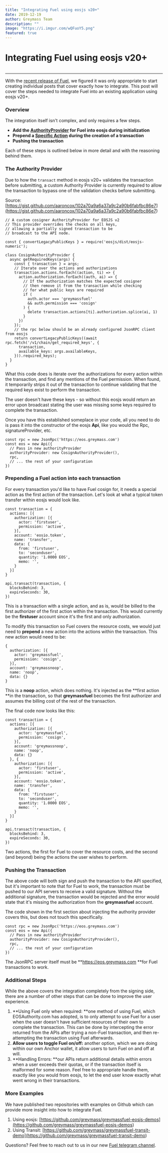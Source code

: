 ```yaml
---
title: "Integrating Fuel using eosjs v20+"
date: 2019-12-19
author: Greymass Team
description: ""
image: "https://i.imgur.com/wQFuoY5.png"
featured: true
---
```

# Integrating Fuel using eosjs v20+

<figure><img src="https://i.imgur.com/wQFuoY5.png" alt=""></figure>

---

With the [recent release of Fuel](<https://decentium.org/teamgreymass/greymass-fue1>), we figured it was only appropriate to start creating individual posts that cover exactly how to integrate. This post will cover the steps needed to integrate Fuel into an existing application using eosjs v20+.

### Overview

The integration itself isn't complex, and only requires a few steps.

- **Add the **[AuthorityProvider](<https://gist.github.com/aaroncox/102a70a9a6a37a9c2a90b6fabfbc86e7>)** for Fuel into eosjs during initialization**
- **Prepend a **[Specific Action](<https://gist.github.com/aaroncox/59c93b4014ae1afb39890660a02fe777>)** during the creation of a transaction**
- **Pushing the transaction**

<!-- -->

Each of these steps is outlined below in more detail and with the reasoning behind them.

### The Authority Provider

Due to how the `transact` method in eosjs v20+ validates the transaction before submitting, a custom Authority Provider is currently required to allow the transaction to bypass one of the validation checks before submitting.

Source: [https://gist.github.com/aaroncox/102a70a9a6a37a9c2a90b6fabfbc86e7](<https://gist.github.com/aaroncox/102a70a9a6a37a9c2a90b6fabfbc86e7>)

```
// A custom cosigner AuthorityProvider for EOSJS v2
// This provider overrides the checks on all keys,
// allowing a partially signed transaction to be
// broadcast to the API node.

const { convertLegacyPublicKeys } = require('eosjs/dist/eosjs-numeric');

class CosignAuthorityProvider {
  async getRequiredKeys(args) {
    const { transaction } = args;
    // Iterate over the actions and authorizations
    transaction.actions.forEach((action, ti) => {
      action.authorization.forEach((auth, ai) => {
        // If the authorization matches the expected cosigner
        // then remove it from the transaction while checking
        // for what public keys are required
        if (
          auth.actor === 'greymassfuel'
          && auth.permission === 'cosign'
        ) {
          delete transaction.actions[ti].authorization.splice(ai, 1)
        }
      })
    });
    // the rpc below should be an already configured JsonRPC client from eosjs
    return convertLegacyPublicKeys((await rpc.fetch('/v1/chain/get_required_keys', {
      transaction,
      available_keys: args.availableKeys,
    })).required_keys);
  }
}
```

What this code does is iterate over the authorizations for every action within the transaction, and find any mentions of the Fuel permission. When found, it temporarily strips it out of the transaction to continue validating that the required keys exist to perform the transaction.

The user doesn't have these keys - so without this eosjs would return an error upon broadcast stating the user was missing some keys required to complete the transaction.

Once you have this established someplace in your code, all you need to do is pass it into the constructor of the eosjs **Api**, like you would the Rpc, signatureProvider, etc.

```
const rpc = new JsonRpc('https://eos.greymass.com')
const eos = new Api({
  // Pass in new authorityProvider
  authorityProvider: new CosignAuthorityProvider(),
  rpc,
  // ... the rest of your configuration
})
```

### Prepending a Fuel action into each transaction

For every transaction you'd like to have Fuel cosign for, it needs a special action as the first action of the transaction. Let's look at what a typical token transfer within eosjs would look like.

```
const transaction = {
  actions: [{
    authorization: [{
      actor: 'firstuser',
      permission: 'active',
    }],
    account: 'eosio.token',
    name: 'transfer',
    data: {
      from: 'firstuser',
      to: 'seconduser',
      quantity: '1.0000 EOS',
      memo: '',
    }
  }]
}

api.transact(transaction, {
  blocksBehind: 3,
  expireSeconds: 30,
})
```

This is a transaction with a single action, and as is, would be billed to the first authorizer of the first action within the transaction. This would currently be the **firstuser** account since it's the first and only authorization.

To modify this transaction so Fuel covers the resource costs, we would just need to **prepend** a new action into the actions within the transaction. This new action would need to be:

```
{
  authorization: [{
    actor: 'greymassfuel',
    permission: 'cosign',
  }],
  account: 'greymassnoop',
  name: 'noop',
  data: {}  
}
```

This is a **noop** action, which does nothing. It's injected as the **first action **in the transaction, so that **greymassfuel** becomes the first authorizer and assumes the billing cost of the rest of the transaction.

The final code now looks like this:

```
const transaction = {
  actions: [{
    authorization: [{
      actor: 'greymassfuel',
      permission: 'cosign',
    }],
    account: 'greymassnoop',
    name: 'noop',
    data: {}  
  }, {
    authorization: [{
      actor: 'firstuser',
      permission: 'active',
    }],
    account: 'eosio.token',
    name: 'transfer',
    data: {
      from: 'firstuser',
      to: 'seconduser',
      quantity: '1.0000 EOS',
      memo: '',
    }
  }]
}

api.transact(transaction, {
  blocksBehind: 3,
  expireSeconds: 30,
})
```

Two actions, the first for Fuel to cover the resource costs, and the second (and beyond) being the actions the user wishes to perform.

### Pushing the Transaction

The above code will both sign and push the transaction to the API specified, but it's important to note that for Fuel to work, the transaction must be pushed to our API servers to receive a valid signature. Without the additional signature, the transaction would be rejected and the error would state that it's missing the authorization from the **greymassfuel** account.

The code shown in the first section about injecting the authority provider covers this, but does not touch this specifically.

```
const rpc = new JsonRpc('https://eos.greymass.com')
const eos = new Api({
  // Pass in new authorityProvider
  authorityProvider: new CosignAuthorityProvider(),
  rpc,
  // ... the rest of your configuration
})
```

The JsonRPC server itself must be **https://eos.greymass.com **for Fuel transactions to work.

### Additional Steps

While the above covers the integration completely from the signing side, there are a number of other steps that can be done to improve the user experience.

1. **Using Fuel only when required: **one method of using Fuel, which EOSAuthority.com has adopted, is to only attempt to use Fuel for a user when the user doesn't have sufficient resources of their own to complete the transaction. This can be done by intercepting the error returned from the APIs after trying a non-Fuel transaction, and then re-attempting the transaction using Fuel afterwards.
2. **Allow users to toggle Fuel on/off:** another option, which we are doing within our own Anchor wallet, it allow users to turn Fuel on and off at will.
3. **Handling Errors: **our APIs return additional details within errors when a user exceeds their quotas, or if the transaction itself is malformed for some reason. Feel free to appropriate handle them, exactly like you would from eosjs, to let the end user know exactly what went wrong in their transactions.

<!-- -->

### More Examples

We have published two repositories with examples on Github which can provide more insight into how to integrate Fuel.

1. Using eosjs: [https://github.com/greymass/greymassfuel-eosjs-demos](<https://github.com/greymass/greymassfuel-eosjs-demos>)
2. Using Transit: [https://github.com/greymass/greymassfuel-transit-demo](<https://github.com/greymass/greymassfuel-transit-demo>)

<!-- -->

Questions? Feel free to reach out to us in our new [Fuel telegram channel](<https://t.me/greymassfuel>).

